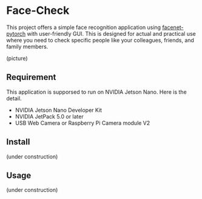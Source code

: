 # Face-Check

This project offers a simple face recognition application using [facenet-pytorch](https://github.com/timesler/facenet-pytorch) with user-friendly GUI. This is designed for actual and practical use where you need to check specific people like your colleagues, friends, and family members.

(picture)

## Requirement

This application is supporsed to run on NVIDIA Jetson Nano. Here is the detail.

* NVIDIA Jetson Nano Developer Kit
* NVIDIA JetPack 5.0 or later
* USB Web Camera or Raspberry Pi Camera module V2

## Install

(under construction)

## Usage

(under construction)

## 